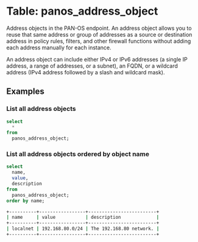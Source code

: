 # Table: panos_address_object

Address objects in the PAN-OS endpoint. An address object allows you to reuse that same address or group of addresses as a source or destination address in policy rules, filters, and other firewall functions without adding each address manually for each instance.

An address object can include either IPv4 or IPv6 addresses (a single IP address, a range of addresses, or a subnet), an FQDN, or a wildcard address (IPv4 address followed by a slash and wildcard mask).

## Examples

### List all address objects

```sql
select
  *
from
  panos_address_object;
```

### List all address objects ordered by object name

```sql
select
  name,
  value,
  description
from
  panos_address_object;
order by name;
```

```sh
+----------+-----------------+-------------------------+
| name     | value           | description             |
+----------+-----------------+-------------------------+
| localnet | 192.168.80.0/24 | The 192.168.80 network. |
+----------+-----------------+-------------------------+
```
